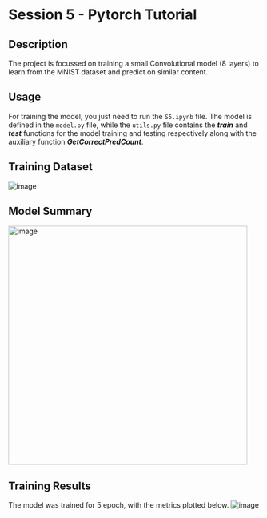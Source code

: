 # Session 5 - Pytorch Tutorial

## Description

The project is focussed on training a small Convolutional model (8 layers) to learn from the MNIST dataset and predict on similar content.

## Usage

For training the model, you just need to run the `S5.ipynb` file. The model is defined in the `model.py` file, while the `utils.py` file contains
the ***train*** and ***test*** functions for the model training and testing respectively along with the auxiliary function ***GetCorrectPredCount***.

## Training Dataset
![image](https://github.com/Madhur-1/ERA-v1/assets/64495917/e42a9902-bf8a-42ae-a23b-a1dbc93a5f53)

## Model Summary
<img width="478" alt="image" src="https://github.com/Madhur-1/ERA-v1/assets/64495917/5c99331d-ebaa-437b-a5fd-5926dec8fbe2">

## Training Results
The model was trained for 5 epoch, with the metrics plotted below.
![image](https://github.com/Madhur-1/ERA-v1/assets/64495917/16be6c76-dfc6-48a0-8ebd-7c003addd4fd)
